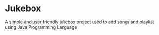# Jukebox
A simple and user friendly jukebox project used to add songs and playlist using Java Programming Language
